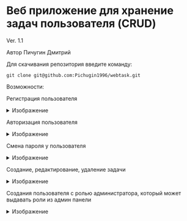 <h1>Веб приложение для хранение задач пользователя (CRUD)</h1>
Ver. 1.1

Автор Пичугин Дмитрий

Для скачивания репозитория введите команду:
```
git clone git@github.com:Pichugin1996/webtask.git
```
Возможности:

Регистрация пользователя
<details>
<summary>Изображение</summary>
![](img/register.jpg)
</details>

Авторизация пользователя
<details>
<summary>Изображение</summary>
![](img/login.jpg)
</details>


Смена пароля у пользователя
<details>
<summary>Изображение</summary>
![](img/repass.jpg)
</details>

Создание, редактирование, удаление задачи
<details>
<summary>Изображение</summary>
![](img/manager.jpg)
![](img/taskeditor.jpg)
</details>

Создания пользователя с ролью администратора, который может выдавать роли из админ панели
<details>
<summary>Изображение</summary>
![](img/adminpanel.jpg)
</details>
